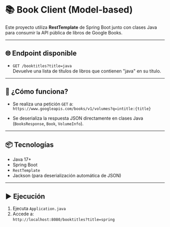 # 📚 Book Client (Model-based)

Este proyecto utiliza **RestTemplate** de Spring Boot junto con clases Java para consumir la API pública de libros de Google Books.

---

## 🌐 Endpoint disponible

- `GET /booktitles?title=java`  
  Devuelve una lista de títulos de libros que contienen "java" en su título.

---

## 🧠 ¿Cómo funciona?

- Se realiza una petición `GET` a:  
  `https://www.googleapis.com/books/v1/volumes?q=intitle:{title}`

- Se deserializa la respuesta JSON directamente en clases Java (`BooksResponse`, `Book`, `VolumeInfo`).

---

## 📦 Tecnologías

- Java 17+
- Spring Boot
- `RestTemplate`
- Jackson (para deserialización automática de JSON)

---

## ▶️ Ejecución

1. Ejecuta `Application.java`
2. Accede a:  
   `http://localhost:8080/booktitles?title=spring`
